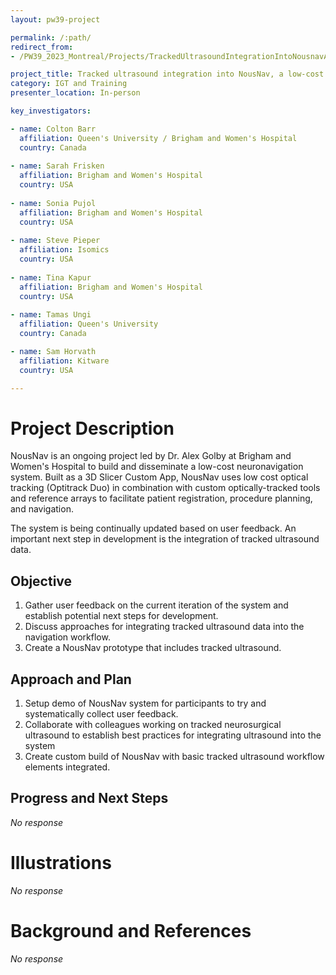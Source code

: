 ```yaml
---
layout: pw39-project

permalink: /:path/
redirect_from:
- /PW39_2023_Montreal/Projects/TrackedUltrasoundIntegrationIntoNousnavALowCostNeuronavigationSystem/README.html

project_title: Tracked ultrasound integration into NousNav, a low-cost neuronavigation system
category: IGT and Training
presenter_location: In-person

key_investigators:

- name: Colton Barr
  affiliation: Queen's University / Brigham and Women's Hospital
  country: Canada
  
- name: Sarah Frisken
  affiliation: Brigham and Women's Hospital
  country: USA
  
- name: Sonia Pujol
  affiliation: Brigham and Women's Hospital
  country: USA
  
- name: Steve Pieper
  affiliation: Isomics
  country: USA
  
- name: Tina Kapur
  affiliation: Brigham and Women's Hospital
  country: USA
  
- name: Tamas Ungi
  affiliation: Queen's University
  country: Canada

- name: Sam Horvath
  affiliation: Kitware
  country: USA

---
```


# Project Description

<!-- Add a short paragraph describing the project. -->

NousNav is an ongoing project led by Dr. Alex Golby at Brigham and Women's Hospital to build and disseminate a low-cost neuronavigation system. Built as a 3D Slicer Custom App, NousNav uses low cost optical tracking (Optitrack Duo) in combination with custom optically-tracked tools and reference arrays to facilitate patient registration, procedure planning, and navigation.

The system is being continually updated based on user feedback. An important next step in development is the integration of tracked ultrasound data.

## Objective

<!-- Describe here WHAT you would like to achieve (what you will have as end result). -->

1.  Gather user feedback on the current iteration of the system and establish potential next steps for development.
2.  Discuss approaches for integrating tracked ultrasound data into the navigation workflow.
3.  Create a NousNav prototype that includes tracked ultrasound.

## Approach and Plan

<!-- Describe here HOW you would like to achieve the objectives stated above. -->

1.  Setup demo of NousNav system for participants to try and systematically collect user feedback.
2.  Collaborate with colleagues working on tracked neurosurgical ultrasound to establish best practices for integrating ultrasound into the system
3.  Create custom build of NousNav with basic tracked ultrasound workflow elements integrated.

## Progress and Next Steps

<!-- Update this section as you make progress, describing of what you have ACTUALLY DONE.
     If there are specific steps that you could not complete then you can describe them here, too. -->

*No response*

# Illustrations

<!-- Add pictures and links to videos that demonstrate what has been accomplished. -->

*No response*

# Background and References

<!-- If you developed any software, include link to the source code repository.
     If possible, also add links to sample data, and to any relevant publications. -->

*No response*
